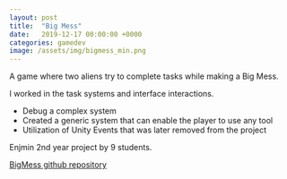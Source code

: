 ```yaml
---
layout: post
title:  "Big Mess"
date:   2019-12-17 00:00:00 +0000
categories: gamedev
image: /assets/img/bigmess_min.png
---
```


A game where two aliens try to complete tasks while making a Big Mess.

I worked in the task systems and interface interactions.
* Debug a complex system
* Created a generic system that can enable the player to use any tool
* Utilization of Unity Events that was later removed from the project

Enjmin 2nd year project by 9 students.

[BigMess github repository](https://github.com/Bombix34/ABigMess)

